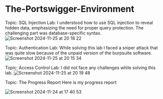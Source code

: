 # The-Portswigger-Environment
Topic: SQL Injection
Lab: I understood how to use SQL injection to reveal hidden data, emphasizing the need for proper query protection. The challenging part was database-specific syntax.
![Screenshot 2024-11-25 at 20 18 22](https://github.com/user-attachments/assets/6fc9900a-8421-4cc4-8b53-0fae56646957)


Topic: Authentication
Lab: While solving this lab I faced a sniper attack that was quite slow because of the unpaid version of the burpsuite software.
![Screenshot 2024-11-25 at 20 15 34](https://github.com/user-attachments/assets/392e90cc-5a02-463f-b372-ed981accfcec)


Topic: Access Control
Lab: I did not face any challenges while solving this lab.
![Screenshot 2024-11-25 at 20 19 48](https://github.com/user-attachments/assets/66c73521-23e6-41b4-8efe-81668ed05d8e)


Topic: The Progress Report
Here is my progress report

![Screenshot 2024-11-24 at 17 40 53](https://github.com/user-attachments/assets/a196115e-00c1-4fd4-88e7-f46857b562f5)

